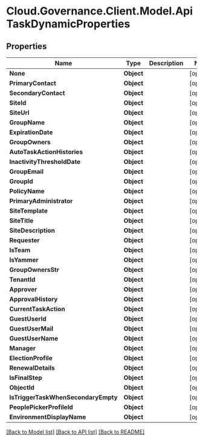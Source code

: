 # Cloud.Governance.Client.Model.ApiTaskDynamicProperties
## Properties

Name | Type | Description | Notes
------------ | ------------- | ------------- | -------------
**None** | **Object** |  | [optional] 
**PrimaryContact** | **Object** |  | [optional] 
**SecondaryContact** | **Object** |  | [optional] 
**SiteId** | **Object** |  | [optional] 
**SiteUrl** | **Object** |  | [optional] 
**GroupName** | **Object** |  | [optional] 
**ExpirationDate** | **Object** |  | [optional] 
**GroupOwners** | **Object** |  | [optional] 
**AutoTaskActionHistories** | **Object** |  | [optional] 
**InactivityThresholdDate** | **Object** |  | [optional] 
**GroupEmail** | **Object** |  | [optional] 
**GroupId** | **Object** |  | [optional] 
**PolicyName** | **Object** |  | [optional] 
**PrimaryAdministrator** | **Object** |  | [optional] 
**SiteTemplate** | **Object** |  | [optional] 
**SiteTitle** | **Object** |  | [optional] 
**SiteDescription** | **Object** |  | [optional] 
**Requester** | **Object** |  | [optional] 
**IsTeam** | **Object** |  | [optional] 
**IsYammer** | **Object** |  | [optional] 
**GroupOwnersStr** | **Object** |  | [optional] 
**TenantId** | **Object** |  | [optional] 
**Approver** | **Object** |  | [optional] 
**ApprovalHistory** | **Object** |  | [optional] 
**CurrentTaskAction** | **Object** |  | [optional] 
**GuestUserId** | **Object** |  | [optional] 
**GuestUserMail** | **Object** |  | [optional] 
**GuestUserName** | **Object** |  | [optional] 
**Manager** | **Object** |  | [optional] 
**ElectionProfile** | **Object** |  | [optional] 
**RenewalDetails** | **Object** |  | [optional] 
**IsFinalStep** | **Object** |  | [optional] 
**ObjectId** | **Object** |  | [optional] 
**IsTriggerTaskWhenSecondaryEmpty** | **Object** |  | [optional] 
**PeoplePickerProfileId** | **Object** |  | [optional] 
**EnvironmentDisplayName** | **Object** |  | [optional] 

[[Back to Model list]](../README.md#documentation-for-models) [[Back to API list]](../README.md#documentation-for-api-endpoints) [[Back to README]](../README.md)

